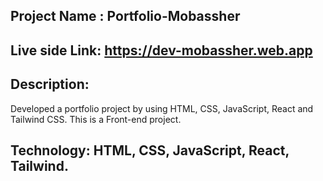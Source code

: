 ## Project Name : Portfolio-Mobassher

## Live side Link: https://dev-mobassher.web.app

## Description: 
Developed a portfolio project by using HTML, CSS, JavaScript, React and Tailwind CSS. This is a Front-end project.

## Technology: HTML, CSS, JavaScript, React, Tailwind.
